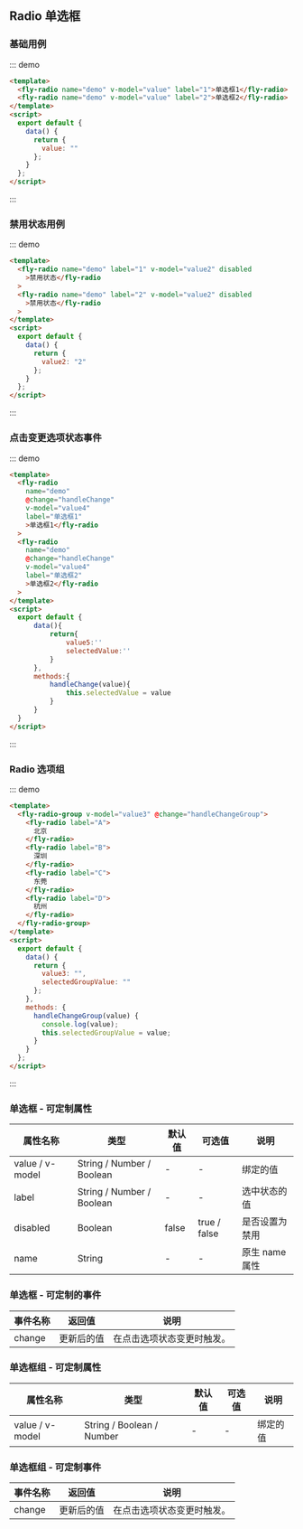 <script>
module.exports = {
    data(){
        return{
            value:'',
            value2:'2',
            value3:'',
            value4:'',
            selectedValue:'',
            selectedGroupValue:''
        }
    },
    methods:{
        handleChange(value){
            console.log(value)
            this.selectedValue = value
        },
        handleChangeGroup(value){
            console.log(value)
            this.selectedGroupValue = value
        }
    }
}
</script>

## Radio 单选框

### 基础用例

::: demo

```html
<template>
  <fly-radio name="demo" v-model="value" label="1">单选框1</fly-radio>
  <fly-radio name="demo" v-model="value" label="2">单选框2</fly-radio>
</template>
<script>
  export default {
    data() {
      return {
        value: ""
      };
    }
  };
</script>
```

:::

### 禁用状态用例

::: demo

```html
<template>
  <fly-radio name="demo" label="1" v-model="value2" disabled
    >禁用状态</fly-radio
  >
  <fly-radio name="demo" label="2" v-model="value2" disabled
    >禁用状态</fly-radio
  >
</template>
<script>
  export default {
    data() {
      return {
        value2: "2"
      };
    }
  };
</script>
```

:::

### 点击变更选项状态事件

::: demo

```html
<template>
  <fly-radio
    name="demo"
    @change="handleChange"
    v-model="value4"
    label="单选框1"
    >单选框1</fly-radio
  >
  <fly-radio
    name="demo"
    @change="handleChange"
    v-model="value4"
    label="单选框2"
    >单选框2</fly-radio
  >
</template>
<script>
  export default {
      data(){
          return{
              value5:''
              selectedValue:''
          }
      },
      methods:{
          handleChange(value){
              this.selectedValue = value
          }
      }
  }
</script>
```

:::

### Radio 选项组

::: demo

```html
<template>
  <fly-radio-group v-model="value3" @change="handleChangeGroup">
    <fly-radio label="A">
      北京
    </fly-radio>
    <fly-radio label="B">
      深圳
    </fly-radio>
    <fly-radio label="C">
      东莞
    </fly-radio>
    <fly-radio label="D">
      杭州
    </fly-radio>
  </fly-radio-group>
</template>
<script>
  export default {
    data() {
      return {
        value3: "",
        selectedGroupValue: ""
      };
    },
    methods: {
      handleChangeGroup(value) {
        console.log(value);
        this.selectedGroupValue = value;
      }
    }
  };
</script>
```

:::

### 单选框 - 可定制属性

| 属性名称        | 类型                      | 默认值 | 可选值       | 说明           |
| --------------- | ------------------------- | ------ | ------------ | -------------- |
| value / v-model | String / Number / Boolean | -      | -            | 绑定的值       |
| label           | String / Number / Boolean | -      | -            | 选中状态的值   |
| disabled        | Boolean                   | false  | true / false | 是否设置为禁用 |
| name            | String                    | -      | -            | 原生 name 属性 |

### 单选框 - 可定制的事件

| 事件名称  | 返回值     | 说明                       |
| --------- | ---------- | -------------------------- |
| change | 更新后的值 | 在点击选项状态变更时触发。 |

### 单选框组 - 可定制属性

| 属性名称        | 类型                      | 默认值 | 可选值 | 说明     |
| --------------- | ------------------------- | ------ | ------ | -------- |
| value / v-model | String / Boolean / Number | -      | -      | 绑定的值 |

### 单选框组 - 可定制事件

| 事件名称  | 返回值     | 说明                       |
| --------- | ---------- | -------------------------- |
| change | 更新后的值 | 在点击选项状态变更时触发。 |
